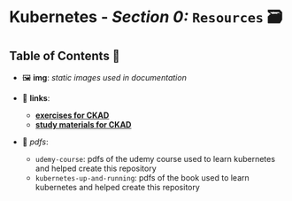 # **Kubernetes** - ***Section 0:*** `Resources` 🗃️

## **Table of Contents** 📝

* 🖼️ **img**: *static images used in documentation*

* 🔗 **links**:
  * [**exercises for CKAD**](https://github.com/dgkanatsios/CKAD-exercises)
  * [**study materials for CKAD**](https://github.com/lucassha/CKAD-resources)

* 📁 *pdfs*:
  * `udemy-course`: pdfs of the udemy course used to learn kubernetes and helped create this repository
  * `kubernetes-up-and-running`: pdfs of the book used to learn kubernetes and helped create this repository
